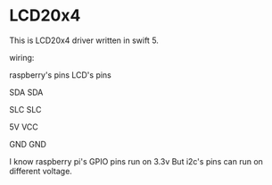 # LCD20x4

This is LCD20x4 driver written in swift 5.

wiring:

raspberry's pins		LCD's pins

SDA				SDA

SLC				SLC

5V				VCC

GND				GND


I know raspberry pi's GPIO pins run on 3.3v
But i2c's pins can run on different voltage.
